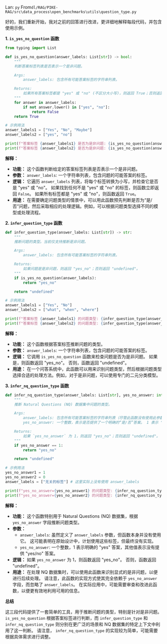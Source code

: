 Lan: `py` From`dl/RAG/PIKE-RAG/src\data_process\open_benchmarks\utils\question_type.py`

好的，我们重新开始，我对之前的回答进行改进，更详细地解释每段代码，并包含使用示例。

**1. `is_yes_no_question` 函数**

```python
from typing import List

def is_yes_no_question(answer_labels: List[str]) -> bool:
    """
    判断答案标签列表是否表示一个是非问题。

    Args:
        answer_labels: 包含所有可能答案标签的字符串列表。

    Returns:
        如果所有答案标签都是 "yes" 或 "no" (不区分大小写)，则返回 True；否则返回 False。
    """
    for answer in answer_labels:
        if not answer.lower() in ["yes", "no"]:
            return False
    return True

# 示例用法
answer_labels1 = ["Yes", "No", "Maybe"]
answer_labels2 = ["yes", "no"]

print(f"答案标签 {answer_labels1} 是否为是非问题: {is_yes_no_question(answer_labels1)}") # 输出：False
print(f"答案标签 {answer_labels2} 是否为是非问题: {is_yes_no_question(answer_labels2)}") # 输出：True
```

**解释：**

*   **功能：** 这个函数判断给定的答案标签列表是否表示一个是非问题。
*   **参数：** `answer_labels`: 一个字符串列表，包含问题的可能答案的标签。
*   **逻辑：** 它遍历 `answer_labels` 列表，将每个标签转换为小写，并检查它是否是 "yes" 或 "no"。 如果找到任何不是 "yes" 或 "no" 的标签，则函数立即返回 `False`。 如果所有标签都是 "yes" 或 "no"，则函数返回 `True`。
*   **用途：**  在需要确定问题类型的情景中，可以用此函数预先判断是否为“是/否”问题，然后采取相应的处理逻辑。例如，可以根据问题类型选择不同的模型或处理流程。

**2. `infer_question_type` 函数**

```python
def infer_question_type(answer_labels: List[str]) -> str:
    """
    推断问题的类型。当前仅支持推断是非问题。

    Args:
        answer_labels: 包含所有可能答案标签的字符串列表。

    Returns:
        如果问题是是非问题，则返回 "yes_no"；否则返回 "undefined"。
    """
    if is_yes_no_question(answer_labels):
        return "yes_no"

    return "undefined"

# 示例用法
answer_labels1 = ["Yes", "No"]
answer_labels2 = ["what", "when", "where"]

print(f"答案标签 {answer_labels1} 的问题类型: {infer_question_type(answer_labels1)}") # 输出：yes_no
print(f"答案标签 {answer_labels2} 的问题类型: {infer_question_type(answer_labels2)}") # 输出：undefined
```

**解释：**

*   **功能：** 这个函数根据答案标签推断问题的类型。
*   **参数：** `answer_labels`: 一个字符串列表，包含问题的可能答案的标签。
*   **逻辑：**  它调用 `is_yes_no_question` 函数来检查问题是否为是非问题。 如果是，则函数返回 "yes_no"。 否则，函数返回 "undefined"。
*   **用途：**  在一个问答系统中，此函数可以用来识别问题类型，然后根据问题类型选择合适的处理方法。例如，对于是非问题，可以使用专门的二元分类模型。

**3. `infer_nq_question_type` 函数**

```python
def infer_nq_question_type(answer_labels: List[str], yes_no_answer: int) -> str:
    """
    推断 Natural Questions (NQ) 数据集中问题的类型。

    Args:
        answer_labels: 包含所有可能答案标签的字符串列表（尽管此函数没有使用此参数）。
        yes_no_answer: 一个整数，表示是否提供了一个明确的“是/否”答案。 1 表示 "yes"，其他值表示没有提供 "yes/no" 答案.

    Returns:
        如果 `yes_no_answer` 为 1，则返回 "yes_no"；否则返回 "undefined"。
    """
    if yes_no_answer == 1:
        return "yes_no"

    return "undefined"

# 示例用法
yes_no_answer1 = 1
yes_no_answer2 = 0
answer_labels = ["无关的标签"] # 这里实际上没有使用 answer_labels

print(f"yes_no_answer={yes_no_answer1} 的问题类型: {infer_nq_question_type(answer_labels, yes_no_answer1)}") # 输出：yes_no
print(f"yes_no_answer={yes_no_answer2} 的问题类型: {infer_nq_question_type(answer_labels, yes_no_answer2)}") # 输出：undefined
```

**解释：**

*   **功能：**  这个函数特别用于 Natural Questions (NQ) 数据集，根据 `yes_no_answer` 字段推断问题类型。
*   **参数：**
    *   `answer_labels`:  虽然定义了 `answer_labels` 参数，但函数本身并没有使用它。 这可能表明在原始设计中，计划使用这些标签，但最终没有实现。
    *   `yes_no_answer`: 一个整数，1 表示明确的 "yes" 答案，其他值表示没有提供 "yes/no" 答案。
*   **逻辑：** 如果 `yes_no_answer` 为 1，则函数返回 "yes_no"。 否则，函数返回 "undefined"。
*   **用途：**  在处理 NQ 数据集时，可以使用此函数来识别显式的是非问题，以便进行后续处理。 请注意，此函数的实现方式使其完全依赖于 `yes_no_answer` 字段，而忽略了 `answer_labels`。 在实际应用中，可能需要审查和改进此函数，以便更有效地利用可用的信息。

**总结**

这三段代码提供了一套简单的工具，用于推断问题的类型，特别是针对是非问题。 `is_yes_no_question` 根据答案标签进行判断，而 `infer_question_type` 和 `infer_nq_question_type` 则分别在更广泛的场景和 NQ 数据集的特定上下文中利用了这一判断。 请注意， `infer_nq_question_type` 的实现较为简单，可能需要根据具体需求进行调整。
